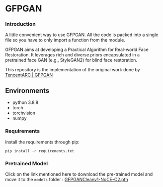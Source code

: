 # GFPGAN

### Introduction
A little convenient way to use GFPGAN. All the code is packed into a single file so you have to only import a function from the module.

GFPGAN aims at developing a Practical Algorithm for Real-world Face Restoration.
It leverages rich and diverse priors encapsulated in a pretrained face GAN (e.g., StyleGAN2) for blind face restoration.

This repository is the implementation of the original work done by [TencentARC | GFPGAN](https://github.com/TencentARC/GFPGAN)


## Environments

- python 3.8.8
- torch
- torchvision
- numpy

### Requirements

Install the requirements through pip:
```
pip install -r requirements.txt
```

### Pretrained Model
Click on the link mentioned here to download the pre-trained model and move it to the ```models``` folder : [GFPGANCleanv1-NoCE-C2.pth](https://drive.google.com/file/d/1qM-9BVRBrt9SjD4PG0xmc4GKkQce4XEs/view?usp=sharing)
